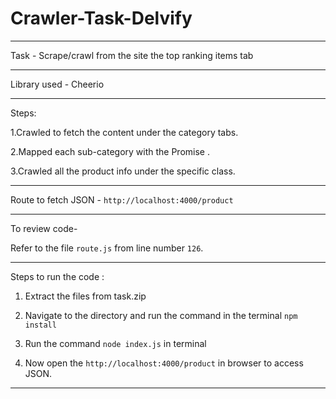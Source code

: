 # Crawler-Task-Delvify

****
Task -  Scrape/crawl from the site the top ranking items tab
****
Library used - Cheerio
****
Steps:

1.Crawled to fetch the content under the category tabs.

2.Mapped each sub-category with the Promise .

3.Crawled all the product info under the specific class.
****
Route to fetch JSON - `http://localhost:4000/product`
****
To review code- 

Refer to the file `route.js` from line number `126`.
****
Steps to run the code : 

1. Extract the files from task.zip

2. Navigate to the directory and run the command in the terminal `npm install`

3. Run the command `node index.js` in terminal

4. Now open the `http://localhost:4000/product` in browser to access JSON.

****
